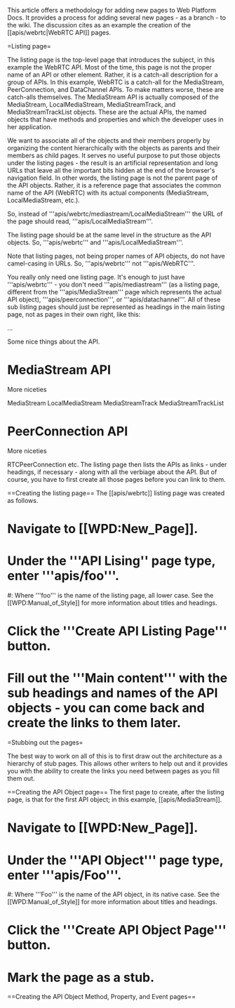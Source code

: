 This article offers a methodology for adding new pages to Web Platform Docs. It provides a process for adding several new pages -  as a branch - to the wiki. The discussion cites as an example the creation of  the [[apis/webrtc|WebRTC API]] pages.

=Listing page=

The listing page is the top-level page that introduces the subject, in this example the WebRTC API. Most of the time, this page is not the proper name of an API or other element. Rather, it is a catch-all description for a group of APIs. In this example, WebRTC is a catch-all for the MediaStream, PeerConnection, and DataChannel APIs. To make matters worse, these are catch-alls themselves. The MediaStream API is actually composed of the MediaStream, LocalMediaStream, MediaStreamTrack, and MediaStreamTrackList objects. These are the actual APIs, the named objects that have methods and properties and which the developer uses in her application.

We want to associate all of the objects and their members properly by organizing the content hierarchically with the objects as parents and their members as child pages. It serves no useful purpose to put those objects under the listing pages - the result is an artificial representation and long URLs that leave all the important bits hidden at the end of the browser's navigation field. In other words, the listing page is not the parent page of the API objects. Rather, it is a reference page that associates the common name of the API (WebRTC) with its actual components (MediaStream, LocalMediaStream, etc.).

So, instead of '''apis/webrtc/mediastream/LocalMediaStream''' the URL of the page should read, '''apis/LocalMediaStream'''.

The listing page should be at the same level in the structure as the API objects. So, '''apis/webrtc''' and '''apis/LocalMediaStream'''.

Note that listing pages, not being proper names of API objects, do not have camel-casing in URLs. So, '''apis/webrtc''' not '''apis/WebRTC'''.

You really only need one listing page. It's enough to just have '''apis/webrtc''' - you don't need '''apis/mediastream''' (as a listing page, different from the '''apis/MediaStream''' page which represents the actual API object), '''apis/peerconnection''', or '''apis/datachannel'''. All of these sub listing pages should just be represented as headings in the main listing page, not as pages in their own right, like this:
 <nowiki>
<title>WebRTC API</title>
...
<p>Some nice things about the API.</p>
    <h1>MediaStream API</h1>
    <p>More niceties</p>
        <a href...>MediaStream</a>
        <a href...>LocalMediaStream</a>
        <a href...>MediaStreamTrack</a>
        <a href...>MediaStreamTrackList</a>
    <h1>PeerConnection API</h1>
    <p>More niceties</p>
        <a href...>RTCPeerConnection</a>
    etc.</nowiki>
The listing page then lists the APIs as links - under headings, if necessary - along with all the verbiage about the API. But of course, you have to first create all those pages before you can link to them.

==Creating the listing page==
The [[apis/webrtc]] listing page was created as follows.
# Navigate to [[WPD:New_Page]].
# Under the '''API Lising'' page type, enter '''apis/foo'''.
#: Where '''foo''' is the name of the listing page, all lower case. See the [[WPD:Manual_of_Style]] for more information about titles and headings.
# Click the '''Create API Listing Page''' button.
# Fill out the '''Main content''' with the sub headings and names of the API objects - you can come back and create the links to them later.


=Stubbing out the pages=

The best way to work on all of this is to first draw out the architecture as a hierarchy of stub pages. This allows other writers to help out and it provides you with the ability to create the links you need between pages as you fill them out.

==Creating the API Object page==
The first page to create, after the listing page, is that for the first API object; in this example, [[apis/MediaStream]].
# Navigate to [[WPD:New_Page]].
# Under the '''API Object''' page type, enter '''apis/Foo'''.
#: Where '''Foo''' is the name of the API object, in its native case. See the [[WPD:Manual_of_Style]] for more information about titles and headings.
# Click the '''Create API Object Page''' button.
# Mark the page as a stub.

==Creating the API Object Method, Property, and Event pages==